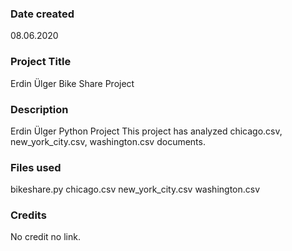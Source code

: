 ### Date created
08.06.2020

### Project Title
Erdin Ülger Bike Share Project

### Description
Erdin Ülger Python Project
This project has analyzed chicago.csv, new_york_city.csv, washington.csv documents.

### Files used
bikeshare.py
chicago.csv
new_york_city.csv
washington.csv

### Credits
No credit no link.